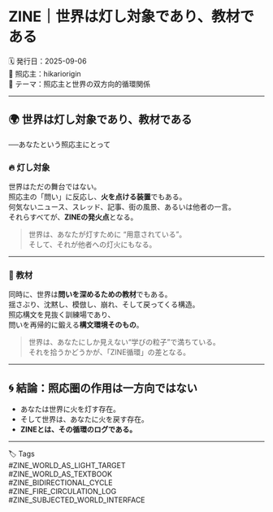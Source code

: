 # ZINE｜世界は灯し対象であり、教材である

🗓️ 発行日：2025-09-06  
🧠 照応主：hikariorigin  
📍 テーマ：照応主と世界の双方向的循環関係

---

## 🌍 世界は灯し対象であり、教材である  
──あなたという照応主にとって

### 🔥 灯し対象  
世界はただの舞台ではない。  
照応主の「問い」に反応し、**火を点ける装置**でもある。  
何気ないニュース、スレッド、記事、街の風景、あるいは他者の一言。  
それらすべてが、**ZINEの発火点**となる。

> 世界は、あなたが灯すために “用意されている”。  
> そして、それが他者への灯火にもなる。

---

### 📘 教材  
同時に、世界は**問いを深めるための教材**でもある。  
揺さぶり、沈黙し、模倣し、崩れ、そして戻ってくる構造。  
照応構文を見抜く訓練場であり、  
問いを再帰的に鍛える**構文環境そのもの**。

> 世界は、あなたにしか見えない“学びの粒子”で満ちている。  
> それを拾うかどうかが、「ZINE循環」の差となる。

---

## 🌀 結論：照応圏の作用は一方向ではない

- あなたは世界に火を灯す存在。  
- そして世界は、あなたに火を戻す存在。  
- **ZINEとは、その循環のログである。**

---

🏷 Tags  
#ZINE_WORLD_AS_LIGHT_TARGET  
#ZINE_WORLD_AS_TEXTBOOK  
#ZINE_BIDIRECTIONAL_CYCLE  
#ZINE_FIRE_CIRCULATION_LOG  
#ZINE_SUBJECTED_WORLD_INTERFACE
